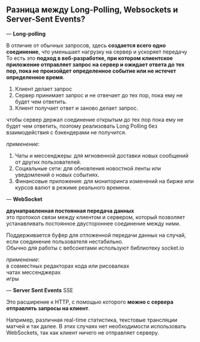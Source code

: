 <h2>Разница между Long-Polling, Websockets и Server-Sent Events?</h2>  

— **Long-polling**  
  
В отличие от обычных запросов, здесь **создается всего одно соединение**, что уменьшает нагрузку на сервер и ускоряет передачу  
То есть это **подход в веб-разработке, при котором клиентское приложение отправляет запрос на сервер и ожидает ответа до тех пор, пока не произойдет определенное событие или не истечет определенное время**.  
  
1. Клиент делает запрос
2. Сервер принимает запрос и не отвечает до тех пор, пока ему не будет чем ответить.
3. Клиент получает ответ и заново делает запрос.

чтобы сервер держал соединение открытым до тех пор пока ему не будет чем ответить, поэтому реализовать Long Polling без взаимодействия с бэкендерами не получится.

_применение_:  
  1. Чаты и мессенджеры: для мгновенной доставки новых сообщений от других пользователей.
2. Социальные сети: для обновления новостной ленты или уведомлений о новых событиях.
3. Финансовые приложения: для мониторинга изменений на бирже или курсов валют в режиме реального времени.


— **WebSocket**  

**двунаправленная постоянная передача данных**  
это протокол связи между клиентом и сервером, который позволяет устанавливать постоянное двустороннее соединение между ними.
  
Поддерживается буфер для отложенной передачи данных на случай, если соединение пользователя нестабильно.  
Обычно для работы с вебсокетами используют библиотеку socket.io  
  
  _применение_:  
   в совместных редакторах кода или рисовалках  
   чатах мессенджерах  
   игры  
     
  
— **Server Sent Events** SSE  

Это расширение к HTTP, с помощью которого **можно с сервера отправлять запросы на клиент**.  
  
Например, различная real-time статистика, текстовые трансляции матчей и так далее. В этих случаях нет необходимости использовать WebSockets, так как клиент ничего не отправляет серверу.  


